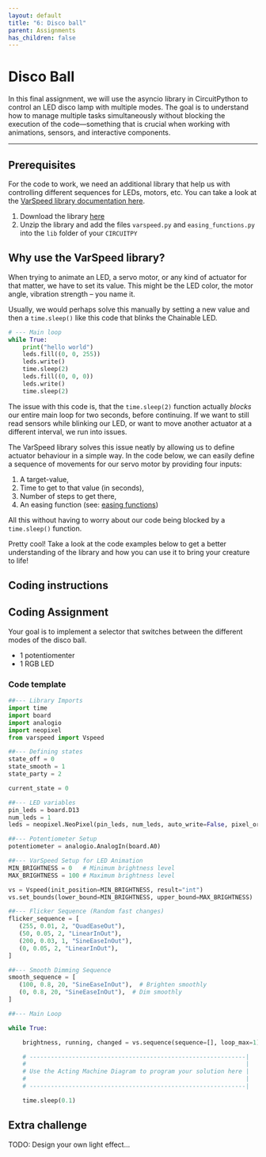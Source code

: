 ```yaml
---
layout: default
title: "6: Disco ball"
parent: Assignments
has_children: false
---
```


# Disco Ball

In this final assignment, we will use the asyncio library in CircuitPython to control an LED disco lamp with multiple modes. The goal is to understand how to manage multiple tasks simultaneously without blocking the execution of the code—something that is crucial when working with animations, sensors, and interactive components.

---

## Prerequisites

For the code to work, we need an additional library that help us with controlling different sequences for LEDs, motors, etc. You can take a look at the [VarSpeed library documentation here](https://github.com/pvanallen/VarSpeedPython).

1. Download the library [here](varspeed.zip)
2. Unzip the library and add the files `varspeed.py` and `easing_functions.py` into the `lib` folder of your `CIRCUITPY`


## Why use the VarSpeed library?

When trying to animate an LED, a servo motor, or any kind of actuator for that matter, we have to set its value. This might be the LED color, the motor angle, vibration strength – you name it. 

Usually, we would perhaps solve this manually by setting a new value and then a `time.sleep()` like this code that blinks the Chainable LED.

```python
# --- Main loop
while True:
    print("hello world")
    leds.fill((0, 0, 255))
    leds.write()
    time.sleep(2)
    leds.fill((0, 0, 0))
    leds.write()
    time.sleep(2)
```

The issue with this code is, that the `time.sleep(2)` function actually *blocks* our entire main loop for two seconds, before continuing. If we want to still read sensors while blinking our LED, or want to move another actuator at a different interval, we run into issues.

The VarSpeed library solves this issue neatly by allowing us to define actuator behaviour in a simple way. In the code below, we can easily define a sequence of movements for our servo motor by providing four inputs:
1. A target-value, 
2. Time to get to that value (in seconds), 
3. Number of steps to get there, 
4. An easing function (see: [easing functions](https://easings.net))

All this without having to worry about our code being blocked by a `time.sleep()` function. 

Pretty cool! Take a look at the code examples below to get a better understanding of the library and how you can use it to bring your creature to life!

## Coding instructions


## Coding Assignment
Your goal is to implement a selector that switches between the different modes of the disco ball. 
- 1 potentiomenter
- 1 RGB LED


### Code template

```python
##--- Library Imports
import time
import board
import analogio
import neopixel
from varspeed import Vspeed

##--- Defining states
state_off = 0
state_smooth = 1
state_party = 2

current_state = 0

##--- LED variables
pin_leds = board.D13
num_leds = 1
leds = neopixel.NeoPixel(pin_leds, num_leds, auto_write=False, pixel_order=neopixel.GRBW)

##--- Potentiometer Setup
potentiometer = analogio.AnalogIn(board.A0)

##--- VarSpeed Setup for LED Animation
MIN_BRIGHTNESS = 0   # Minimum brightness level
MAX_BRIGHTNESS = 100 # Maximum brightness level

vs = Vspeed(init_position=MIN_BRIGHTNESS, result="int")
vs.set_bounds(lower_bound=MIN_BRIGHTNESS, upper_bound=MAX_BRIGHTNESS)

##--- Flicker Sequence (Random fast changes)
flicker_sequence = [
   (255, 0.01, 2, "QuadEaseOut"),  
   (50, 0.05, 2, "LinearInOut"),  
   (200, 0.03, 1, "SineEaseInOut"),  
   (0, 0.05, 2, "LinearInOut"),    
]

##--- Smooth Dimming Sequence
smooth_sequence = [
   (100, 0.8, 20, "SineEaseInOut"),  # Brighten smoothly
   (0, 0.8, 20, "SineEaseInOut"),  # Dim smoothly
]

##--- Main Loop

while True:

    brightness, running, changed = vs.sequence(sequence=[], loop_max=1)

    # -------------------------------------------------------------| 
    #                                                              | 
    # Use the Acting Machine Diagram to program your solution here | 
    #                                                              | 
    # -------------------------------------------------------------|

    time.sleep(0.1)

```


## Extra challenge

TODO: Design your own light effect...